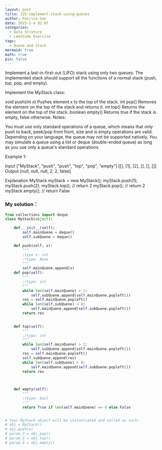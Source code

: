 ```yaml
---
layout: post
title: 225-implement-stack-using-queues
author: Patrick Gao
date: 2025-2-4 03:07
categories:
  - Data Struture
  - LeetCode Exercise
tags:
  - Quene and Stack
mermaid: true
math: true
pin: false
---
```

Implement a last-in-first-out (LIFO) stack using only two queues. The implemented stack should support all the functions of a normal stack (push, top, pop, and empty).

Implement the MyStack class:

void push(int x) Pushes element x to the top of the stack.
int pop() Removes the element on the top of the stack and returns it.
int top() Returns the element on the top of the stack.
boolean empty() Returns true if the stack is empty, false otherwise.
Notes:

You must use only standard operations of a queue, which means that only push to back, peek/pop from front, size and is empty operations are valid.
Depending on your language, the queue may not be supported natively. You may simulate a queue using a list or deque (double-ended queue) as long as you use only a queue's standard operations.
 

Example 1:

Input
["MyStack", "push", "push", "top", "pop", "empty"]
[[], [1], [2], [], [], []]
Output
[null, null, null, 2, 2, false]

Explanation
MyStack myStack = new MyStack();
myStack.push(1);
myStack.push(2);
myStack.top(); // return 2
myStack.pop(); // return 2
myStack.empty(); // return False





### My solution：
```python
from collections import deque
class MyStack(object):

    def __init__(self):
        self.mainQuene = deque()
        self.subQuene = deque()

    def push(self, x):
        """
        :type x: int
        :rtype: None
        """
        self.mainQuene.append(x)
    def pop(self):  
        """
        :rtype: int
        """
        while len(self.mainQuene) > 1:
            self.subQuene.append(self.mainQuene.popleft())
        res = self.mainQuene.popleft()
        while len(self.subQuene) > 0:
            self.mainQuene.append(self.subQuene.popleft())
        return res
        

    def top(self):
        """
        :rtype: int
        """
        while len(self.mainQuene) > 1:
            self.subQuene.append(self.mainQuene.popleft())
        res = self.mainQuene.popleft()
        self.subQuene.append(res)
        while len(self.subQuene) > 0:
            self.mainQuene.append(self.subQuene.popleft())
        return res
        
        

    def empty(self):
        """
        :rtype: bool
        """
        return True if len(self.mainQuene) == 0 else False


# Your MyStack object will be instantiated and called as such:
# obj = MyStack()
# obj.push(x)
# param_2 = obj.pop()
# param_3 = obj.top()
# param_4 = obj.empty()
```

